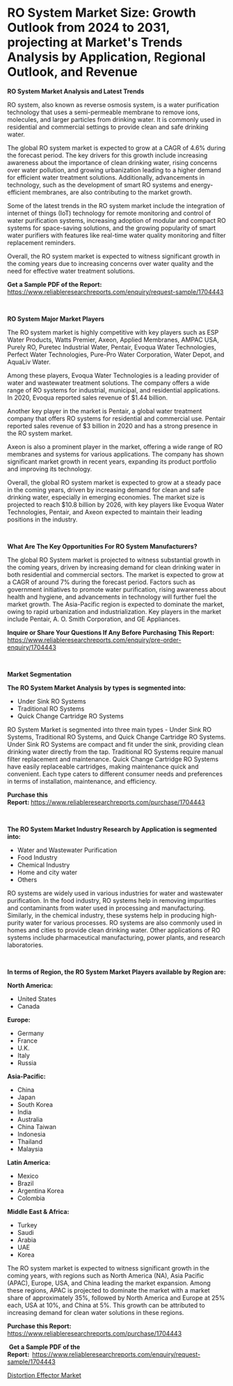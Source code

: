 <p><h1>RO System Market Size: Growth Outlook from 2024 to 2031, projecting at Market's Trends Analysis by Application, Regional Outlook, and Revenue</h1></p><p><strong>RO System Market Analysis and Latest Trends</strong></p>
<p><p>RO system, also known as reverse osmosis system, is a water purification technology that uses a semi-permeable membrane to remove ions, molecules, and larger particles from drinking water. It is commonly used in residential and commercial settings to provide clean and safe drinking water.</p><p>The global RO system market is expected to grow at a CAGR of 4.6% during the forecast period. The key drivers for this growth include increasing awareness about the importance of clean drinking water, rising concerns over water pollution, and growing urbanization leading to a higher demand for efficient water treatment solutions. Additionally, advancements in technology, such as the development of smart RO systems and energy-efficient membranes, are also contributing to the market growth.</p><p>Some of the latest trends in the RO system market include the integration of internet of things (IoT) technology for remote monitoring and control of water purification systems, increasing adoption of modular and compact RO systems for space-saving solutions, and the growing popularity of smart water purifiers with features like real-time water quality monitoring and filter replacement reminders.</p><p>Overall, the RO system market is expected to witness significant growth in the coming years due to increasing concerns over water quality and the need for effective water treatment solutions.</p></p>
<p><strong>Get a Sample PDF of the Report:&nbsp;</strong> <a href="https://www.reliableresearchreports.com/enquiry/request-sample/1704443">https://www.reliableresearchreports.com/enquiry/request-sample/1704443</a></p>
<p>&nbsp;</p>
<p><strong>RO System Major Market Players</strong></p>
<p><p>The RO system market is highly competitive with key players such as ESP Water Products, Watts Premier, Axeon, Applied Membranes, AMPAC USA, Purely RO, Puretec Industrial Water, Pentair, Evoqua Water Technologies, Perfect Water Technologies, Pure-Pro Water Corporation, Water Depot, and AquaLiv Water.</p><p>Among these players, Evoqua Water Technologies is a leading provider of water and wastewater treatment solutions. The company offers a wide range of RO systems for industrial, municipal, and residential applications. In 2020, Evoqua reported sales revenue of $1.44 billion.</p><p>Another key player in the market is Pentair, a global water treatment company that offers RO systems for residential and commercial use. Pentair reported sales revenue of $3 billion in 2020 and has a strong presence in the RO system market.</p><p>Axeon is also a prominent player in the market, offering a wide range of RO membranes and systems for various applications. The company has shown significant market growth in recent years, expanding its product portfolio and improving its technology.</p><p>Overall, the global RO system market is expected to grow at a steady pace in the coming years, driven by increasing demand for clean and safe drinking water, especially in emerging economies. The market size is projected to reach $10.8 billion by 2026, with key players like Evoqua Water Technologies, Pentair, and Axeon expected to maintain their leading positions in the industry.</p></p>
<p>&nbsp;</p>
<p><strong>What Are The Key Opportunities For RO System Manufacturers?</strong></p>
<p><p>The global RO System market is projected to witness substantial growth in the coming years, driven by increasing demand for clean drinking water in both residential and commercial sectors. The market is expected to grow at a CAGR of around 7% during the forecast period. Factors such as government initiatives to promote water purification, rising awareness about health and hygiene, and advancements in technology will further fuel the market growth. The Asia-Pacific region is expected to dominate the market, owing to rapid urbanization and industrialization. Key players in the market include Pentair, A. O. Smith Corporation, and GE Appliances.</p></p>
<p><strong>Inquire or Share Your Questions If Any Before Purchasing This Report:</strong> <a href="https://www.reliableresearchreports.com/enquiry/pre-order-enquiry/1704443">https://www.reliableresearchreports.com/enquiry/pre-order-enquiry/1704443</a></p>
<p>&nbsp;</p>
<p><strong>Market Segmentation</strong></p>
<p><strong>The RO System Market Analysis by types is segmented into:</strong></p>
<p><ul><li>Under Sink RO Systems</li><li>Traditional RO Systems</li><li>Quick Change Cartridge RO Systems</li></ul></p>
<p><p>RO System Market is segmented into three main types - Under Sink RO Systems, Traditional RO Systems, and Quick Change Cartridge RO Systems. Under Sink RO Systems are compact and fit under the sink, providing clean drinking water directly from the tap. Traditional RO Systems require manual filter replacement and maintenance. Quick Change Cartridge RO Systems have easily replaceable cartridges, making maintenance quick and convenient. Each type caters to different consumer needs and preferences in terms of installation, maintenance, and efficiency.</p></p>
<p><strong>Purchase this Report:&nbsp;</strong><a href="https://www.reliableresearchreports.com/purchase/1704443">https://www.reliableresearchreports.com/purchase/1704443</a></p>
<p>&nbsp;</p>
<p><strong>The RO System Market Industry Research by Application is segmented into:</strong></p>
<p><ul><li>Water and Wastewater Purification</li><li>Food Industry</li><li>Chemical Industry</li><li>Home and city water</li><li>Others</li></ul></p>
<p><p>RO systems are widely used in various industries for water and wastewater purification. In the food industry, RO systems help in removing impurities and contaminants from water used in processing and manufacturing. Similarly, in the chemical industry, these systems help in producing high-purity water for various processes. RO systems are also commonly used in homes and cities to provide clean drinking water. Other applications of RO systems include pharmaceutical manufacturing, power plants, and research laboratories.</p></p>
<p>&nbsp;</p>
<p><strong>In terms of Region, the RO System Market Players available by Region are:</strong></p>
<p>
    <p> <strong> North America: </strong>
        <ul>
            <li>United States</li>
            <li>Canada</li>
        </ul>
        </p> 
    <p> <strong> Europe: </strong>
        <ul>
            <li>Germany</li>
            <li>France</li>
            <li>U.K.</li>
            <li>Italy</li>
            <li>Russia</li>
        </ul>
        </p> 
    <p> <strong> Asia-Pacific: </strong>
        <ul>
            <li>China</li>
            <li>Japan</li>
            <li>South Korea</li>
            <li>India</li>
            <li>Australia</li>
            <li>China Taiwan</li>
            <li>Indonesia</li>
            <li>Thailand</li>
            <li>Malaysia</li>
        </ul>
        </p> 
    <p> <strong> Latin America: </strong>
        <ul>
            <li>Mexico</li>
            <li>Brazil</li>
            <li>Argentina Korea</li>
            <li>Colombia</li>
        </ul>
        </p> 
    <p> <strong> Middle East & Africa: </strong>
        <ul>
            <li>Turkey</li>
            <li>Saudi</li>
            <li>Arabia</li>
            <li>UAE</li>
            <li>Korea</li>
        </ul>
    </p>
    </p>
<p><p>The RO system market is expected to witness significant growth in the coming years, with regions such as North America (NA), Asia Pacific (APAC), Europe, USA, and China leading the market expansion. Among these regions, APAC is projected to dominate the market with a market share of approximately 35%, followed by North America and Europe at 25% each, USA at 10%, and China at 5%. This growth can be attributed to increasing demand for clean water solutions in these regions.</p></p>
<p><strong>Purchase this Report: </strong><a href="https://www.reliableresearchreports.com/purchase/1704443">https://www.reliableresearchreports.com/purchase/1704443</a></p>
<p>&nbsp;<strong>Get a Sample PDF of the Report:&nbsp;&nbsp;</strong><a href="https://www.reliableresearchreports.com/enquiry/request-sample/1704443">https://www.reliableresearchreports.com/enquiry/request-sample/1704443</a></p>
<p><strong></strong></p>
<p><p><a href="https://github.com/Glendatilghmankmgz0rbhwpy/Market-Research-Report-List-1/blob/main/distortion-effector-market.md">Distortion Effector Market</a></p></p>